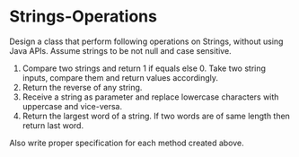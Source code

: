 # Strings-Operations

Design a class that perform following operations on Strings, without using Java APIs. Assume strings to be not null and case sensitive. 

  1.  Compare two strings and return 1 if equals else 0. Take two string inputs, compare them and return values accordingly.
  2.  Return the reverse of any string. 
  3.  Receive a string as parameter and replace lowercase characters with uppercase and vice-versa. 
  4.  Return the largest word of a string. If two words are of same length then return last word.

Also write proper specification for each method created above.
